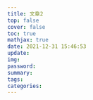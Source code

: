 ```yaml
---
title: 文章2
top: false
cover: false
toc: true
mathjax: true
date: 2021-12-31 15:46:53
update:
img:
password:
summary:
tags:
categories:
---
```

